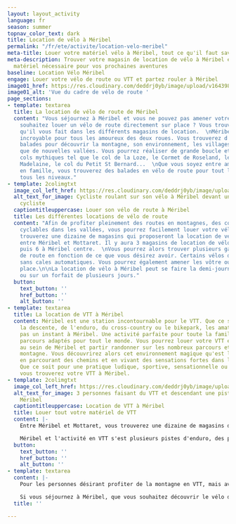 ```yaml
---
layout: layout_activity
language: fr
season: summer
topnav_color_text: dark
title: Location de vélo à Méribel
permalink: "/fr/ete/activite/location-velo-meribel"
meta-title: Louer votre matériel vélo à Méribel, tout ce qu'il faut savoir se trouve dans notre fiche conseil
meta-description: Trouver votre magasin de location de vélo à Méribel et louer tout le
  matériel nécessaire pour vos prochaines aventures
baseline: Location Vélo Méribel
engage: Louer votre vélo de route ou VTT et partez rouler à Méribel
image01_href: https://res.cloudinary.com/deddrj0yb/image/upload/v1643987030/website/V%C3%A9lo/48230596357_cd65f57885_k_glfk0s.jpg
image01_alt: 'Vue du cadre de vélo de route '
page_sections:
- template: textarea
  title: La location de vélo de route de Méribel
  content: "Vous séjournez à Méribel et vous ne pouvez pas amener votre vélo ? Vous
    souhaitez louer un vélo de route directement sur place ? Vous trouverez tout ce
    qu'il vous fait dans les différents magasins de location.  \nMéribel est une destination
    incroyable pour tous les amoureux des deux roues. Vous trouverez d'incroyables
    balades pour découvrir la montagne, son environnement, les villages voisins ainsi
    que de nouvelles vallées. Vous pourrez réaliser de grande boucle et grimper des
    cols mythiques tel que le col de la Loze, le Cormet de Roseland, le col de la
    Madelaine, le col du Petit St Bernard...  \nQue vous soyez entre amis, seul ou
    en famille, vous trouverez des balades en vélo de route pour tout le monde, pour
    tous les niveaux."
- template: 2colimgtxt
  image_col_left_href: https://res.cloudinary.com/deddrj0yb/image/upload/v1643987031/website/V%C3%A9lo/51384836504_bff6429438_k_mkw8t9.jpg
  alt_text_for_image: Cycliste roulant sur son vélo à Méribel devant un peloton de
    cycliste
  captiontitleuppercase: Louer son vélo de route à Méribel
  title: Les différentes locations de vélo de route
  content: "Afin de profiter pleinement des routes en montagnes, des cols, des pistes
    cyclables dans les vallées, vous pourrez facilement louer votre vélo à Méribel.\n\nVous
    trouverez une dizaine de magasins qui proposeront la location de vélo de route
    entre Méribel et Mottaret. Il y aura 3 magasins de location de vélo à Mottaret
    puis 6 à Méribel centre.  \nVous pourrez alors trouver plusieurs gammes de vélo
    de route en fonction de ce que vous désirez avoir. Certains vélos de route seront
    sans cales automatiques. Vous pourrez également amener les vôtre ou en louer sur
    place.\n\nLa location de vélo à Méribel peut se faire la demi-journée, à la journée
    ou sur un forfait de plusieurs jours."
  button:
    text_button: ''
    href_button: ''
    alt_button: ''
- template: textarea
  title: La location de VTT à Méribel
  content: Méribel est une station incontournable pour le VTT. Que ce soit pour de
    la descente, de l'enduro, du cross-country ou le bikepark, les amateurs ne s'ennuieront
    pas un instant à Méribel. Une activité parfaite pour toute la famille avec des
    parcours adaptés pour tout le monde. Vous pourrez louer votre VTT et les protections
    au sein de Méribel et partir randonner sur les nombreux parcours et chemin de
    montagne. Vous découvrirez alors cet environnement magique qu'est la montagne
    en parcourant des chemins et en vivant des sensations fortes dans les descentes.
    Que ce soit pour une pratique ludique, sportive, sensationnelle ou freestyle,
    vous trouverez votre VTT à Méribel.
- template: 2colimgtxt
  image_col_left_href: https://res.cloudinary.com/deddrj0yb/image/upload/v1644221274/website/V%C3%A9lo/42919315385_3bbf12f38e_k_l9gbrx.jpg
  alt_text_for_image: 3 personnes faisant du VTT et descendant une piste de VTT à
    Méribel
  captiontitleuppercase: Location de VTT à Méribel
  title: Louer tout votre matériel de VTT
  content: |-
    Entre Méribel et Mottaret, vous trouverez une dizaine de magasins de location de VTT. Vous pourrez donc louer des VTT pour enfants et pour adultes et selon les niveaux. En fonction de la pratique, vous trouverez des VTT de descente, des VTT enduro, mais aussi des VTT électriques. Les différents shops vous proposeront la location de VTT, mais aussi des protections telles que le casque, la dorsale, les genouillères etc.

    Méribel et l'activité en VTT s'est plusieurs pistes d'enduro, des pistes de DH, des circuits de cross country, un park et une zone ludique pour les débutants et enfants. Tout comme en ski, vous aurez différentes pistes en fonction des niveaux marquées par les couleurs (vertes, bleues, rouges et noires).
  button:
    text_button: ''
    href_button: ''
    alt_button: ''
- template: textarea
  content: |-
    Pour les personnes désirant profiter de la montagne en VTT, mais avec une assistance, elles pourront louer un VTT électrique. Vous pourrez alors aller plus loin, plus haut en forçant un peu moins sur vos cuisses. Une pratique parfaite pour ceux qui veulent rouler sans trop d'effort et pouvoir partager cette activité avec toute la famille.

    Si vous séjournez à Méribel, que vous souhaitez découvrir le vélo de route ou le VTT, que vous êtes un amateur, vous trouverez différents magasins de location de vélo de route et de VTT.
  title: ''

---
```

